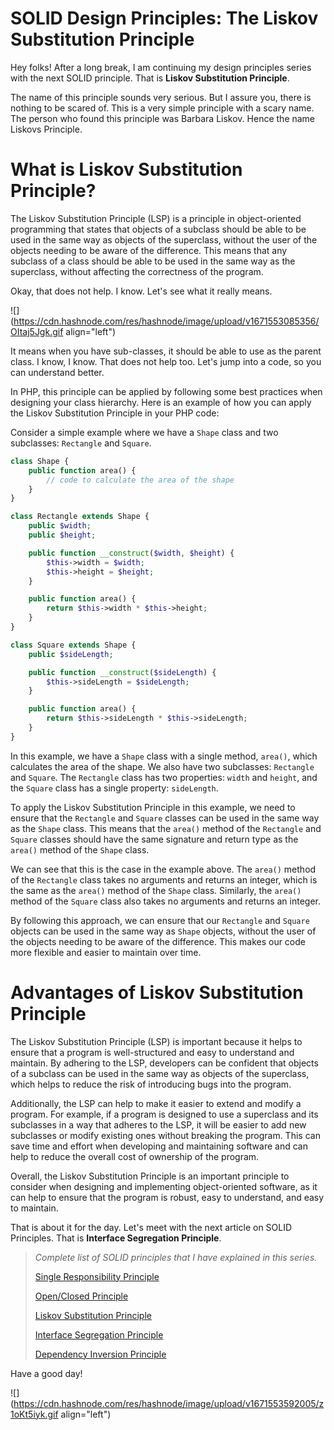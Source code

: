 # SOLID Design Principles: The Liskov Substitution Principle

Hey folks! After a long break, I am continuing my design principles series with the next SOLID principle. That is **Liskov Substitution Principle**.

The name of this principle sounds very serious. But I assure you, there is nothing to be scared of. This is a very simple principle with a scary name. The person who found this principle was Barbara Liskov. Hence the name Liskovs Principle.

# What is Liskov Substitution Principle?

The Liskov Substitution Principle (LSP) is a principle in object-oriented programming that states that objects of a subclass should be able to be used in the same way as objects of the superclass, without the user of the objects needing to be aware of the difference. This means that any subclass of a class should be able to be used in the same way as the superclass, without affecting the correctness of the program.

Okay, that does not help. I know. Let's see what it really means.

![](https://cdn.hashnode.com/res/hashnode/image/upload/v1671553085356/OItaj5Jgk.gif align="left")

It means when you have sub-classes, it should be able to use as the parent class. I know, I know. That does not help too. Let's jump into a code, so you can understand better.

In PHP, this principle can be applied by following some best practices when designing your class hierarchy. Here is an example of how you can apply the Liskov Substitution Principle in your PHP code:

Consider a simple example where we have a `Shape` class and two subclasses: `Rectangle` and `Square`.

```php
class Shape {
    public function area() {
        // code to calculate the area of the shape
    }
}

class Rectangle extends Shape {
    public $width;
    public $height;

    public function __construct($width, $height) {
        $this->width = $width;
        $this->height = $height;
    }

    public function area() {
        return $this->width * $this->height;
    }
}

class Square extends Shape {
    public $sideLength;

    public function __construct($sideLength) {
        $this->sideLength = $sideLength;
    }

    public function area() {
        return $this->sideLength * $this->sideLength;
    }
}
```

In this example, we have a `Shape` class with a single method, `area()`, which calculates the area of the shape. We also have two subclasses: `Rectangle` and `Square`. The `Rectangle` class has two properties: `width` and `height`, and the `Square` class has a single property: `sideLength`.

To apply the Liskov Substitution Principle in this example, we need to ensure that the `Rectangle` and `Square` classes can be used in the same way as the `Shape` class. This means that the `area()` method of the `Rectangle` and `Square` classes should have the same signature and return type as the `area()` method of the `Shape` class.

We can see that this is the case in the example above. The `area()` method of the `Rectangle` class takes no arguments and returns an integer, which is the same as the `area()` method of the `Shape` class. Similarly, the `area()` method of the `Square` class also takes no arguments and returns an integer.

By following this approach, we can ensure that our `Rectangle` and `Square` objects can be used in the same way as `Shape` objects, without the user of the objects needing to be aware of the difference. This makes our code more flexible and easier to maintain over time.

# **Advantages** of Liskov Substitution Principle

The Liskov Substitution Principle (LSP) is important because it helps to ensure that a program is well-structured and easy to understand and maintain. By adhering to the LSP, developers can be confident that objects of a subclass can be used in the same way as objects of the superclass, which helps to reduce the risk of introducing bugs into the program.

Additionally, the LSP can help to make it easier to extend and modify a program. For example, if a program is designed to use a superclass and its subclasses in a way that adheres to the LSP, it will be easier to add new subclasses or modify existing ones without breaking the program. This can save time and effort when developing and maintaining software and can help to reduce the overall cost of ownership of the program.

Overall, the Liskov Substitution Principle is an important principle to consider when designing and implementing object-oriented software, as it can help to ensure that the program is robust, easy to understand, and easy to maintain.

That is about it for the day. Let's meet with the next article on SOLID Principles. That is **Interface Segregation Principle**.

> *Complete list of SOLID principles that I have explained in this series.*
> 
> [Single Responsibility Principle](https://dulitharajapaksha.hashnode.dev/solid-design-principles-single-responsibility-principle)
> 
> [Open/Closed Principle](https://dulitharajapaksha.hashnode.dev/solid-design-principles-open-closed-principle)
> 
> [Liskov Substitution Principle](https://dulitharajapaksha.hashnode.dev/solid-design-principles-the-liskov-substitution-principle)
> 
> [Interface Segregation Principle](https://dulitharajapaksha.hashnode.dev/solid-design-principles-interface-segregation-principle)
> 
> [Dependency Inversion Principle](https://dulitharajapaksha.hashnode.dev/solid-design-principles-dependency-inversion-principle)

Have a good day!

![](https://cdn.hashnode.com/res/hashnode/image/upload/v1671553592005/z1oKt5iyk.gif align="left")